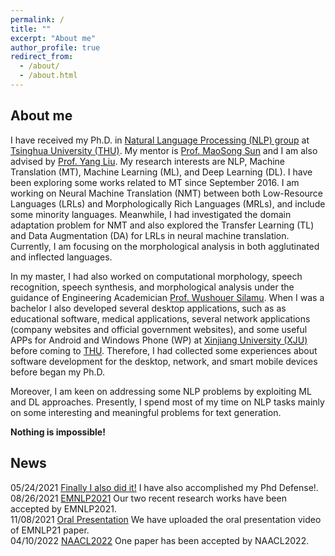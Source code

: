 ```yaml
---
permalink: /
title: ""
excerpt: "About me"
author_profile: true
redirect_from: 
  - /about/
  - /about.html
---
```


About me
------

I have received my Ph.D. in [Natural Language Processing (NLP) group](https://nlp.csai.tsinghua.edu.cn/) at [Tsinghua University (THU)](https://www.tsinghua.edu.cn/en/). My mentor is [Prof. MaoSong Sun](https://nlp.csai.tsinghua.edu.cn/staff/sms/) and I am also advised by [Prof. Yang Liu](https://nlp.csai.tsinghua.edu.cn/~ly/). 
My research interests are NLP, Machine Translation (MT), Machine Learning (ML), and Deep Learning (DL). I have been exploring some works related to MT since September 2016.  I am working on Neural Machine Translation (NMT) between both Low-Resource Languages (LRLs) and Morphologically Rich Languages (MRLs), and include some minority languages.  Meanwhile, I had investigated the domain adaptation problem for NMT and also explored the Transfer Learning (TL) and Data Augmentation (DA) for LRLs in neural machine translation. Currently, I am focusing on the morphological analysis in both agglutinated and inflected languages.

In my master, I had also worked on computational morphology, speech recognition, speech synthesis, and morphological analysis under the guidance of Engineering Academician [Prof. Wushouer Silamu](https://ysg.ckcest.cn/html/details/3943/index.html). When I was a bachelor I also developed several desktop applications, such as as educational software, medical applications, several network applications (company websites and official government websites), and some useful APPs for Android and Windows Phone (WP) at [Xinjiang University (XJU)](https://www.xju.edu.cn/) before coming to [THU](https://www.tsinghua.edu.cn/en/). Therefore, I had collected some experiences about software development for the desktop, network, and smart mobile devices before began my Ph.D.

Moreover, I am keen on addressing some NLP problems by exploiting ML and DL approaches. Presently, I spend most of my time on NLP tasks mainly on some interesting and meaningful problems for text generation. 

<strong>Nothing is impossible!</strong>

News
------
05/24/2021  [Finally I also did it!](https://www.linkedin.com/feed/update/urn:li:activity:6803196850481463296/) I have also accomplished my Phd Defense!. <br>
08/26/2021  [EMNLP2021](https://www.linkedin.com/feed/update/urn:li:activity:6836672943502835712/) Our two recent research works have been accepted by EMNLP2021.  <br>
11/08/2021  [Oral Presentation](https://miradel51.github.io/files/emnlp2021_me_video.mp4) We have uploaded the oral presentation video of EMNLP21 paper. <br>
04/10/2022  [NAACL2022](https://openreview.net/forum?id=rnfgk3iZrbc&referrer=[Tasks](/tasks)) One paper has been accepted by NAACL2022.  <br>

<div style="width: 250px; margin: auto;">
		<script type='text/javascript' id='clustrmaps' src='//cdn.clustrmaps.com/map_v2.js?cl=ffffff&w=a&t=tt&d=Y1UFl2nSBtyprQg6cZvmxQXBD9KWFC8yva_6uF5dm34&co=2d78ad&cmo=3acc3a&cmn=ff5353&ct=ffffff'></script>
	
</div>
